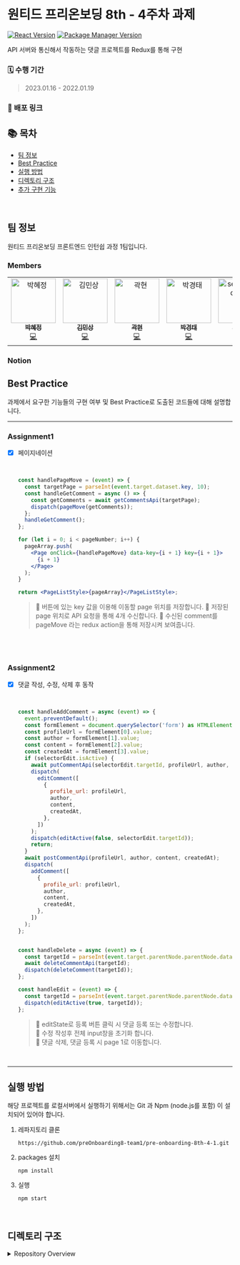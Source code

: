 # 원티드 프리온보딩 8th - 4주차 과제

[![React Version](https://img.shields.io/badge/React-v18.2.0-blue)](https://ko.reactjs.org/)
[![Package Manager Version](https://img.shields.io/badge/npm-v8.12.1-yellow)](https://www.npmjs.com/)

API 서버와 통신해서 작동하는 댓글 프로젝트를 Redux를 통해 구현

### 🗓 수행 기간

> 2023.01.16 - 2022.01.19

### 📢 배포 링크

## 📚 목차

- [팀 정보](#팀-정보)
- [Best Practice](#best-practice)
- [실행 방법](#실행-방법)
- [디렉토리 구조](#디렉토리-구조)
- [추가 구현 기능](#추가-구현-기능)

<br />

## 팀 정보

원티드 프리온보딩 프론트엔드 인턴쉽 과정 1팀입니다.

### Members

<table>
    <tr>
        <td align="center">
            <a href="https://github.com/hyejj19">
                <img src="https://avatars.githubusercontent.com/u/89173923?v=4" width="100px;" alt="박혜정"/>
                <br />
                <sub>
                    <b>박혜정</b>
                </sub>
            </a>
            <br />
            <a href="https://github.com/preOnboarding8-team1/pre-onboarding-8th-2-1/commits?author=hyejj19" title="Code">💻</a>
        </td>
        <td align="center">
            <a href="https://github.com/minsang98">
                <img src="https://avatars.githubusercontent.com/u/64800318?v=4" width="100px;" alt="김민상"/>
                <br />
                <sub>
                    <b>김민상</b>
                </sub>
            </a>
            <br />
            <a href="https://github.com/preOnboarding8-team1/pre-onboarding-8th-2-1/commits?author=minsang98" title="Code">💻</a>
        </td>
        <td align="center">
            <a href="https://github.com/kwakhyun">
                <img src="https://avatars.githubusercontent.com/u/73919235?v=4" width="100px;" alt="곽현"/>
                <br />
                <sub>
                    <b>곽현</b>
                </sub>
            </a>
            <br />
            <a href="https://github.com/preOnboarding8-team1/pre-onboarding-8th-2-1/commits?author=kwakhyun" title="Code">💻</a>
        </td>
        <td align="center">
            <a href="https://github.com/badmaniacs">
                <img src="https://avatars.githubusercontent.com/u/96967183?v=4" width="100px;" alt="박경태"/>
                <br />
                <sub>
                    <b>박경태</b>
                </sub>
            </a>
            <br />
            <a href="https://github.com/preOnboarding8-team1/pre-onboarding-8th-2-1/commits?author=badmaniacs" title="Code">💻</a>
        </td>
        <td align="center">
            <a href="https://github.com/zkzk8953">
                <img src="https://avatars.githubusercontent.com/u/78520794?s=400&u=355629856caf2969fe39e5cc7f4a07f800e90f5d&v=4" width="100px;" alt="seoungheon lee"/>
                <br />
                <sub>
                    <b>이성헌</b>
                </sub>
            </a>
            <br />
            <a href="https://github.com/preOnboarding8-team1/pre-onboarding-8th-2-1/commits?author=zkzk8953" title="Code">💻</a>
        </td>
        <td align="center">
            <a href="https://github.com/rewrite0w0">
                <img src="https://avatars.githubusercontent.com/u/55968557?v=4" width="100px;" alt="오태준"/>
                <br />
                <sub>
                    <b>오태준</b>
                </sub>
            </a>
            <br />
            <a href="https://github.com/preOnboarding8-team1/pre-onboarding-8th-2-1/commits?author=rewrite0w0" title="Code">💻</a>
        </td>
        <td align="center">
            <a href="https://github.com/bigwave-cho">
                <img src="https://avatars.githubusercontent.com/u/105909665?v=4" width="100px;" alt="조재현"/>
                <br />
                <sub>
                    <b>조재현</b>
                </sub>
            </a>
            <br />
            <a href="https://github.com/preOnboarding8-team1/pre-onboarding-8th-2-1/commits?author=bigwave-cho" title="Code">💻</a>
        </td> 
        <td align="center">
            <a href="https://github.com/JeongTaekCho">
                <img src="https://avatars.githubusercontent.com/u/92679073?v=4" width="100px;" alt="조정택"/>
                <br />
                <sub>
                    <b>조정택</b>
                </sub>
            </a>
            <br />
            <a href="https://github.com/preOnboarding8-team1/pre-onboarding-8th-2-1/commits?author=JeongTaekCho" title="Code">💻</a>
        </td> 
        <td align="center">
            <a href="https://github.com/aydenote">
                <img src="https://avatars.githubusercontent.com/u/77476077?v=4" width="100px;" alt="최승수"/>
                <br />
                <sub>
                    <b>최승수</b>
                </sub>
            </a>
            <br />
            <a href="https://github.com/preOnboarding8-team1/pre-onboarding-8th-2-1/commits?author=aydenote" title="Code">💻</a>
        </td>                 
    </tr>
</table>

### Notion

## Best Practice

과제에서 요구한 기능들의 구현 여부 및 Best Practice로 도출된 코드들에 대해 설명합니다.

---

### Assignment1

- [x] 페이지네이션

   <br />

  ```jsx
  const handlePageMove = (event) => {
    const targetPage = parseInt(event.target.dataset.key, 10);
    const handleGetComment = async () => {
      const getComments = await getCommentsApi(targetPage);
      dispatch(pageMove(getComments));
    };
    handleGetComment();
  };

  for (let i = 0; i < pageNumber; i++) {
    pageArray.push(
      <Page onClick={handlePageMove} data-key={i + 1} key={i + 1}>
        {i + 1}
      </Page>
    );
  }

  return <PageListStyle>{pageArray}</PageListStyle>;
  ```

  > 📌 버튼에 있는 key 값을 이용해 이동할 page 위치를 저장합니다.
  > 📌 저장된 page 위치로 API 요청을 통해 4개 수신합니다.
  > 📌 수신된 comment를 pageMove 라는 redux action을 통해 저장시켜 보여줍니다.

## <br />

### Assignment2

- [x] 댓글 작성, 수정, 삭제 후 동작

   <br />

  ```jsx
  const handleAddComment = async (event) => {
    event.preventDefault();
    const formElement = document.querySelector('form') as HTMLElement;
    const profileUrl = formElement[0].value;
    const author = formElement[1].value;
    const content = formElement[2].value;
    const createdAt = formElement[3].value;
    if (selectorEdit.isActive) {
      await putCommentApi(selectorEdit.targetId, profileUrl, author, content, createdAt);
      dispatch(
        editComment([
          {
            profile_url: profileUrl,
            author,
            content,
            createdAt,
          },
        ])
      );
      dispatch(editActive(false, selectorEdit.targetId));
      return;
    }
    await postCommentApi(profileUrl, author, content, createdAt);
    dispatch(
      addComment([
        {
          profile_url: profileUrl,
          author,
          content,
          createdAt,
        },
      ])
    );
  };


  const handleDelete = async (event) => {
    const targetId = parseInt(event.target.parentNode.parentNode.dataset.key, 10);
    await deleteCommentApi(targetId);
    dispatch(deleteComment(targetId));
  };

  const handleEdit = (event) => {
    const targetId = parseInt(event.target.parentNode.parentNode.dataset.key, 10);
    dispatch(editActive(true, targetId));
  };
  ```

  > 📌 editState로 등록 버튼 클릭 시 댓글 등록 또는 수정합니다.  
  > 📌 수정 작성후 전체 input창을 초기화 합니다.  
  > 📌 댓글 삭제, 댓글 등록 시 page 1로 이동합니다.

<br />

---

## 실행 방법

해당 프로젝트를 로컬서버에서 실행하기 위해서는 Git 과 Npm (node.js를 포함) 이 설치되어 있어야 합니다.

1. 레파지토리 클론

   ```
   https://github.com/preOnboarding8-team1/pre-onboarding-8th-4-1.git
   ```

2. packages 설치

   ```
   npm install
   ```

3. 실행

   ```
   npm start
   ```

<br />

## 디렉토리 구조

<details>
    <summary>Repository Overview</summary>
    <div>

        ┣ 📂 src
          ┣ 📂 api
          ┃ ┗ 📝 api.ts
          ┣ 📂 components
          ┃ ┣ 📝 CommentList.tsx
          ┃ ┣ 📝 Form.tsx
          ┃ ┗ 📝 PageList.tsx
          ┣ 📂 containers
          ┃ ┣ 📝 CommentListContainer.tsx
          ┃ ┣ 📝 FormContainer.tsx
          ┃ ┗ 📝 PageListContainer.tsx
          ┣ 📂 util
          ┃ ┣ 📂 redux
          ┃ ┃ ┣ 📝 action.ts
          ┃ ┃ ┣ 📝 index.ts
          ┃ ┃ ┣ 📝 reducer.ts
          ┃ ┗ 📝 type.ts
          ┣ 📝 App.tsx
          ┗ 📝 index.tsx

</details>
